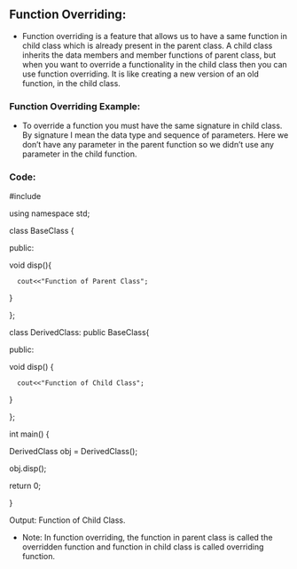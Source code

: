 ## Function Overriding:
 * Function overriding is a feature that allows us to have a same function in child class which is already present in the parent class. A child class inherits the data members and member functions of parent class, but when you want to override a functionality in the child class then you can use function overriding. It is like creating a new version of an old function, in the child class.

### Function Overriding Example:
 * To override a function you must have the same signature in child class. By signature I mean the data type and sequence of parameters. Here we don’t have any parameter in the parent function so we didn’t use any parameter in the child function.


### Code:

#include <iostream>

using namespace std;

class BaseClass {

public:

   void disp(){

      cout<<"Function of Parent Class";

   }

};

class DerivedClass: public BaseClass{

public:

   void disp() {

      cout<<"Function of Child Class";

   }

};

int main() {

   DerivedClass obj = DerivedClass();

   obj.disp();

   return 0;

}


Output: Function of Child Class.

 * Note: In function overriding, the function in parent class is called the overridden function and function in child class is called overriding function.

